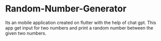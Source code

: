 # Random-Number-Generator
Its an mobile application created on flutter with the help of chat gpt. 
This app get input for two numbers and print a random number between the given two numbers. 
